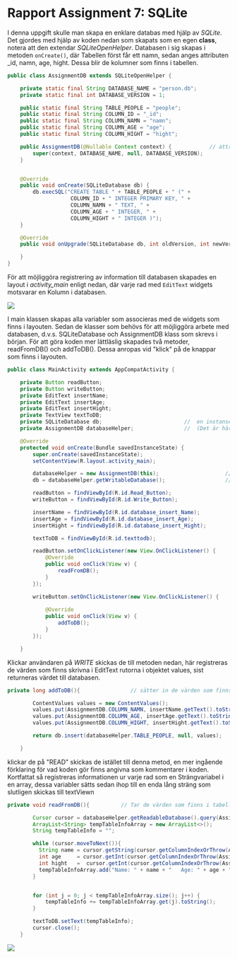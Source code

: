 
# Rapport Assignment 7: SQLite

I denna uppgift skulle man skapa en enklare databas med hjälp av *SQLite*. Det gjordes med hjälp av koden nedan som skapats som en egen __class__, notera att den extendar *SQLiteOpenHelper*.
Databasen i sig skapas i metoden `onCreate()`, där Tabellen först får ett namn, sedan anges attributen _id, namn, age, hight. Dessa blir de kolumner som finns i tabellen.

```java
public class AssignmentDB extends SQLiteOpenHelper {

    private static final String DATABASE_NAME = "person.db";                        // måste vara static för att fungera
    private static final int DATABASE_VERSION = 1;                                  // höjs med 1 varje gång något ändras i databasen (onUpgrade() anropas)

    public static final String TABLE_PEOPLE = "people";
    public static final String COLUMN_ID = "_id";
    public static final String COLUMN_NAMN = "namn";
    public static final String COLUMN_AGE = "age";
    public static final String COLUMN_HIGHT = "hight";

    public AssignmentDB(@Nullable Context context) {            // attributen name, factory och version, togs bort 
        super(context, DATABASE_NAME, null, DATABASE_VERSION);
    }


    @Override
    public void onCreate(SQLiteDatabase db) {                          //// refraktor och sedan introduce constant användes för att associera namnen på kolumnerna med en konstant.
        db.execSQL("CREATE TABLE " + TABLE_PEOPLE + " (" +             // här skappas databasen 
                    COLUMN_ID + " INTEGER PRIMARY KEY, " +
                    COLUMN_NAMN + " TEXT, " +
                    COLUMN_AGE + " INTEGER, " +
                    COLUMN_HIGHT + " INTEGER )");
    }

    @Override
    public void onUpgrade(SQLiteDatabase db, int oldVersion, int newVersion) {

    }
}
```

För att möjliggöra registrering av information till databasen skapades en layout i *activity_main* enligt nedan, där varje rad med `EditText` widgets motsvarar en Kolumn i databasen.

![](layout.png)

I main klassen skapas alla variabler som associeras med de widgets som finns i layouten. Sedan de klasser som behövs för att möjliggöra arbete med databasen, d.v.s. SQLiteDatabase och AssignmentDB klass som skrevs i början.
För att göra koden mer lättläslig skapades två metoder, readFromDB() och addToDB(). Dessa anropas vid "klick" på de knappar som finns i layouten.

```java
public class MainActivity extends AppCompatActivity {

    private Button readButton;
    private Button writeButton;
    private EditText insertName;
    private EditText insertAge;
    private EditText insertHight;
    private TextView textToDB;
    private SQLiteDatabase db;                          //  en instanse av klasserna SQliteDatabase och den egenskapade klassen skapas
    private AssignmentDB databaseHelper;                //  (Det är här databasen skapas)

    @Override
    protected void onCreate(Bundle savedInstanceState) {
        super.onCreate(savedInstanceState);
        setContentView(R.layout.activity_main);

        databaseHelper = new AssignmentDB(this);                     // Databas skapad
        db = databaseHelper.getWritableDatabase();                   // möjliggör ändringar i databasen

        readButton = findViewById(R.id.Read_Button);
        writeButton = findViewById(R.id.Write_Button);

        insertName = findViewById(R.id.database_insert_Name);
        insertAge = findViewById(R.id.database_insert_Age);
        insertHight = findViewById(R.id.database_insert_Hight);

        textToDB = findViewById(R.id.texttodb);

        readButton.setOnClickListener(new View.OnClickListener() {        // Leder till metoden som möjliggör läsande från databasen
            @Override
            public void onClick(View v) {
                readFromDB();
            }
        });

        writeButton.setOnClickListener(new View.OnClickListener() {        // registrarar klick, och skickar vidare till metoden som skickar den
                                                                           // lästa informationen till databasen
            @Override
            public void onClick(View v) {
                addToDB();
            }
        });

    }
```

Klickar användaren på *WRITE* skickas de till metoden nedan, här registreras de värden som finns skrivna i EditText rutorna i objektet values, sist returneras värdet till databasen.

```java
private long addToDB(){                // sätter in de värden som finns skrivna i EditText rutorna vid klick.

        ContentValues values = new ContentValues();
        values.put(AssignmentDB.COLUMN_NAMN, insertName.getText().toString());      //
        values.put(AssignmentDB.COLUMN_AGE, insertAge.getText().toString());        // varje EditText widgets innehåll registreras i __values__ indeviduelt
        values.put(AssignmentDB.COLUMN_HIGHT, insertHight.getText().toString());    //

        return db.insert(databaseHelper.TABLE_PEOPLE, null, values);

    }
```

klickar de på "READ" skickas de istället till denna metod, en mer ingående förklaring för vad koden gör finns angivna som kommentarer i koden. Kortfattat så registreras informationen ur varje rad som en Strängvariabel i en array, dessa variabler sätts sedan ihop till en enda lång sträng som slutligen skickas till textViewn

````java
private void readFromDB(){          // Tar de värden som finns i tabellen och skriver ut dem i TextViewn

        Cursor cursor = databaseHelper.getReadableDatabase().query(AssignmentDB.TABLE_PEOPLE, null, null,null, null, null, null );
        ArrayList<String> tempTableInfoArray = new ArrayList<>();                                              // används för att samla informationen från tabellen 
        String tempTableInfo = "";                                                                             // all information som finns i arrayen kommer skrivas in i denna variabel som en enda läng sträng

        while (cursor.moveToNext()){                                                                           // så länge det finns en ny rad i tabellen fortsätter loopen                                           
          String name = cursor.getString(cursor.getColumnIndexOrThrow(AssignmentDB.COLUMN_NAMN));               //
          int age     = cursor.getInt(cursor.getColumnIndexOrThrow(AssignmentDB.COLUMN_AGE));                   // värdena i varje rad registreras indeviduelt. dessa sparas i variabler
          int hight   =  cursor.getInt(cursor.getColumnIndexOrThrow(AssignmentDB.COLUMN_HIGHT));                //
          tempTableInfoArray.add("Name: " + name + "   Age: " + age + "    Hight:  " + hight  +"\n");           // en sträng skapas av de innehåll som registrerats i variablerna (varje rad i tabelen kommer få en egen rad i texten då '\n' används)
        }


        for (int j = 0; j < tempTableInfoArray.size(); j++) {           
            tempTableInfo += tempTableInfoArray.get(j).toString();      // innehållet i varje "__låda__" *Arrayen* sätts till i `String` variabeln 
        }

        textToDB.setText(tempTableInfo);                                // Texten i variabeln som skapats i raden ovan, skickas till TextViewn 
        cursor.close();
    }
````


![](databas.png)



